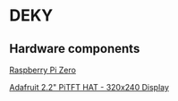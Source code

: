 # DEKY

## Hardware components

[Raspberry Pi Zero](https://www.raspberrypi.com/products/raspberry-pi-zero/)

[Adafruit 2.2" PiTFT HAT - 320x240 Display](https://learn.adafruit.com/adafruit-2-2-pitft-hat-320-240-primary-display-for-raspberry-pi)
